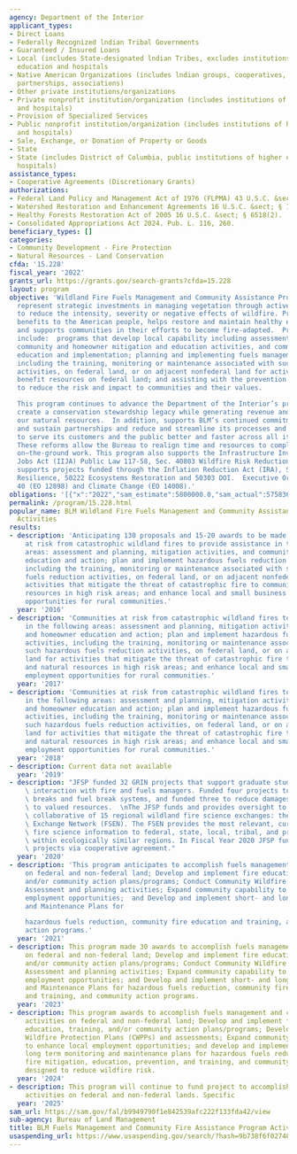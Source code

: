 ```yaml
---
agency: Department of the Interior
applicant_types:
- Direct Loans
- Federally Recognized lndian Tribal Governments
- Guaranteed / Insured Loans
- Local (includes State-designated lndian Tribes, excludes institutions of higher
  education and hospitals
- Native American Organizations (includes lndian groups, cooperatives, corporations,
  partnerships, associations)
- Other private institutions/organizations
- Private nonprofit institution/organization (includes institutions of higher education
  and hospitals)
- Provision of Specialized Services
- Public nonprofit institution/organization (includes institutions of higher education
  and hospitals)
- Sale, Exchange, or Donation of Property or Goods
- State
- State (includes District of Columbia, public institutions of higher education and
  hospitals)
assistance_types:
- Cooperative Agreements (Discretionary Grants)
authorizations:
- Federal Land Policy and Management Act of 1976 (FLPMA) 43 U.S.C. &sect; §1737 (b).
- Watershed Restoration and Enhancement Agreements 16 U.S.C. &sect; § 1011 (b).
- Healthy Forests Restoration Act of 2005 16 U.S.C. &sect; § 6518(2).
- Consolidated Appropriations Act 2024. Pub. L. 116, 260.
beneficiary_types: []
categories:
- Community Development - Fire Protection
- Natural Resources - Land Conservation
cfda: '15.228'
fiscal_year: '2022'
grants_url: https://grants.gov/search-grants?cfda=15.228
layout: program
objective: 'Wildland Fire Fuels Management and Community Assistance Program activities
  represent strategic investments in managing vegetation through active management
  to reduce the intensity, severity or negative effects of wildfire. Provides cost-effective
  benefits to the American people, helps restore and maintain healthy ecosystems,
  and supports communities in their efforts to become fire-adapted.  Program activities
  include:  programs that develop local capability including assessment and planning,
  community and homeowner mitigation and education activities, and community and homeowner
  education and implementation; planning and implementing fuels management activities,
  including the training, monitoring or maintenance associated with such fuels management
  activities, on federal land, or on adjacent nonfederal land for activities that
  benefit resources on federal land; and assisting with the prevention of wildfires
  to reduce the risk and impact to communities and their values.

  This program continues to advance the Department of the Interior’s priorities to
  create a conservation stewardship legacy while generating revenue and utilizing
  our natural resources.  In addition, supports BLM’s continued commitment to develop
  and sustain partnerships and reduce and streamline its processes and procedures
  to serve its customers and the public better and faster across all its program areas.
  These reforms allow the Bureau to realign time and resources to completing important
  on–the-ground work. This program also supports the Infrastructure Investment and
  Jobs Act (IIJA) Public Law 117-58, Sec. 40803 Wildfire Risk Reduction.  This program
  supports projects funded through the Inflation Reduction Act (IRA), Sections 50221
  Resilience, 50222 Ecosystems Restoration and 50303 DOI.  Executive Order for EJ/Justic
  40 (EO 12898) and Climate Change (EO 14008).'
obligations: '[{"x":"2022","sam_estimate":5800000.0,"sam_actual":5758362.0,"usa_spending_actual":10357712.709999999},{"x":"2023","sam_estimate":10000000.0,"sam_actual":7534773.0,"usa_spending_actual":17769642.87},{"x":"2024","sam_estimate":17500000.0,"sam_actual":0.0,"usa_spending_actual":22242580.960000005}]'
permalink: /program/15.228.html
popular_name: BLM Wildland Fire Fuels Management and Community Assistance Program
  Activities
results:
- description: 'Anticipating 130 proposals and 15-20 awards to be made.  Communities
    at risk from catastrophic wildland fires to provide assistance in the following
    areas: assessment and planning, mitigation activities, and community and homeowner
    education and action; plan and implement hazardous fuels reduction activities,
    including the training, monitoring or maintenance associated with such hazardous
    fuels reduction activities, on federal land, or on adjacent nonfederal land for
    activities that mitigate the threat of catastrophic fire to communities and natural
    resources in high risk areas; and enhance local and small business employment
    opportunities for rural communities.'
  year: '2016'
- description: 'Communities at risk from catastrophic wildland fires to provide assistance
    in the following areas: assessment and planning, mitigation activities, and community
    and homeowner education and action; plan and implement hazardous fuels reduction
    activities, including the training, monitoring or maintenance associated with
    such hazardous fuels reduction activities, on federal land, or on adjacent nonfederal
    land for activities that mitigate the threat of catastrophic fire to communities
    and natural resources in high risk areas; and enhance local and small business
    employment opportunities for rural communities.'
  year: '2017'
- description: 'Communities at risk from catastrophic wildland fires to provide assistance
    in the following areas: assessment and planning, mitigation activities, and community
    and homeowner education and action; plan and implement hazardous fuels reduction
    activities, including the training, monitoring or maintenance associated with
    such hazardous fuels reduction activities, on federal land, or on adjacent nonfederal
    land for activities that mitigate the threat of catastrophic fire to communities
    and natural resources in high risk areas; and enhance local and small business
    employment opportunities for rural communities.'
  year: '2018'
- description: Current data not available
  year: '2019'
- description: "JFSP funded 32 GRIN projects that support graduate students to enhance\
    \ interaction with fire and fuels managers. Funded four projects to assess fuel\
    \ breaks and fuel break systems, and funded three to reduce damages and losses\
    \ to valued resources.  \nThe JFSP funds and provides oversight to a national\
    \ collaborative of 15 regional wildland fire science exchanges: the Fire Science\
    \ Exchange Network (FSEN). The FSEN provides the most relevant, current wildland\
    \ fire science information to federal, state, local, tribal, and private stakeholders\
    \ within ecologically similar regions. In Fiscal Year 2020 JFSP funded three FSEN\
    \ projects via cooperative agreement."
  year: '2020'
- description: 'This program anticipates to accomplish fuels management activities
    on federal and non-federal land; Develop and implement fire education, training,
    and/or community action plans/programs; Conduct Community Wildfire Protection
    Assessment and planning activities; Expand community capability to enhance local
    employment opportunities;  and Develop and implement short- and long-term Monitoring
    and Maintenance Plans for

    hazardous fuels reduction, community fire education and training, and community
    action programs.'
  year: '2021'
- description: This program made 30 awards to accomplish fuels management activities
    on federal and non-federal land; Develop and implement fire education, training,
    and/or community action plans/programs; Conduct Community Wildfire Protection
    Assessment and planning activities; Expand community capability to enhance local
    employment opportunities; and Develop and implement short- and long-term Monitoring
    and Maintenance Plans for hazardous fuels reduction, community fire education
    and training, and community action programs.
  year: '2023'
- description: This program awards to accomplish fuels management and community assistance
    activities on federal and non-federal land; Develop and implement fire mitigation,
    education, training, and/or community action plans/programs; Develop or update  Community
    Wildfire Protection Plans (CWPPs) and assessments; Expand community capability
    to enhance local employment opportunities; and develop and implement short- and
    long­ term monitoring and maintenance plans for hazardous fuels reduction, community
    fire mitigation, education, prevention, and training, and community action programs
    designed to reduce wildfire risk.
  year: '2024'
- description: This program will continue to fund project to accomplish fuels management
    activities on federal and non-federal lands. Specific
  year: '2025'
sam_url: https://sam.gov/fal/b9949790f1e842539afc222f133fda42/view
sub-agency: Bureau of Land Management
title: BLM Fuels Management and Community Fire Assistance Program Activities
usaspending_url: https://www.usaspending.gov/search/?hash=9b738f6f02748b9ce9df4c3f44adf30e
---
```

